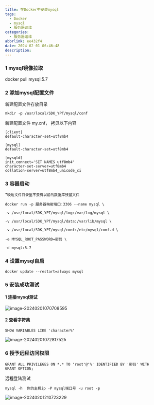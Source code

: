 ```yaml
---
title: 在Docker中安装mysql
tags:
  - Docker
  - mysql
  - 服务器运维
categories:
  - 服务器运维
abbrlink: ee432f4
date: 2024-02-01 06:46:48
description:
---
```


### 1 mysql镜像拉取

docker pull mysql:5.7

### 2 添加mysql配置文件

新建配置文件存放目录

```
mkdir -p /usr/local/SDK_YPT/mysql/conf
```

新建配置文件 my.cnf， 拷贝以下内容

```
[client]
default-character-set=utf8mb4

[mysql]
default-character-set=utf8mb4

[mysqld]
init_connect='SET NAMES utf8mb4'
character-set-server=utf8mb4
collation-server=utf8mb4_unicode_ci
```

### 3 容器启动

*`映射文件目录里不要有以前的数据库残留文件`

```
docker run -p 服务器映射端口:3306 --name mysql \

-v /usr/local/SDK_YPT/mysql/log:/var/log/mysql \

-v /usr/local/SDK_YPT/mysql/data:/var/lib/mysql \

-v /usr/local/SDK_YPT/mysql/conf:/etc/mysql/conf.d \

-e MYSQL_ROOT_PASSWORD=密码 \

-d mysql:5.7
```

### 4 设置mysql自启

```
docker update --restart=always mysql
```

### 5 安装成功测试

#### 1 连接mysql测试

![image-20240201070708595](http://cdn.this0.com/blog/img/image-20240201070708595.png?OSSAccessKeyId=LTAI5tAje5MhbPSKCC6QdGZb&Expires=9000000000&Signature=N84XJcuxwGvnERTbXnSwXtSZfr0=&x-oss-process=style/cdn.this0)

#### 2 查看字符集

```
SHOW VARIABLES LIKE 'character%'
```

![image-20240201072817525](http://cdn.this0.com/blog/img/image-20240201072817525.png?OSSAccessKeyId=LTAI5tAje5MhbPSKCC6QdGZb&Expires=9000000001&Signature=CVgKJOd/rtq1RSvuojBUE7uPAjs=&x-oss-process=style/cdn.this0)

### 6 授予远程访问权限

```
GRANT ALL PRIVILEGES ON *.* TO 'root'@'%' IDENTIFIED BY '密码' WITH GRANT OPTION;
```

远程登陆测试

```
mysql -h  你的主机ip -P mysql端口号 -u root -p
```

![image-20240201210723229](http://cdn.this0.com/blog/img/image-20240201210723229.png?OSSAccessKeyId=LTAI5tAje5MhbPSKCC6QdGZb&Expires=9000000001&Signature=sG3mZWSaLhza0FDCyw4TsKBx4Rk=&x-oss-process=style/cdn.this0)
